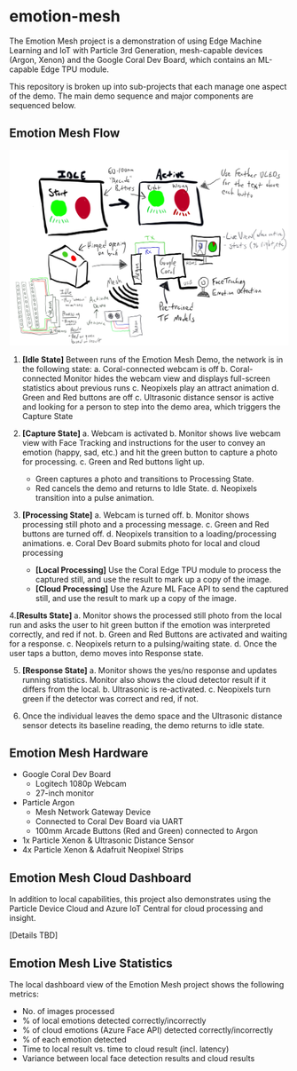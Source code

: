# emotion-mesh

The Emotion Mesh project is a demonstration of using Edge Machine Learning and IoT with Particle 3rd Generation, mesh-capable devices (Argon, Xenon) and the Google Coral Dev Board, which contains an ML-capable Edge TPU module.

This repository is broken up into sub-projects that each manage one aspect of the demo. The main demo sequence and major components are sequenced below.

## Emotion Mesh Flow

![](/assets/EmotionMesh.png)

1. **[Idle State]** Between runs of the Emotion Mesh Demo, the network is in the following state:
  a. Coral-connected webcam is off
  b. Coral-connected Monitor hides the webcam view and displays full-screen statistics about previous runs
  c. Neopixels play an attract animation
  d. Green and Red buttons are off
  c. Ultrasonic distance sensor is active and looking for a person to step into the demo area, which triggers the Capture State

2. **[Capture State]**
  a. Webcam is activated
  b. Monitor shows live webcam view with Face Tracking and instructions for the user to convey an emotion (happy, sad, etc.) and hit the green button to capture a photo for processing.
  c. Green and Red buttons light up.
    - Green captures a photo and transitions to Processing State.
    - Red cancels the demo and returns to Idle State.
  d. Neopixels transition into a pulse animation.

3. **[Processing State]**
  a. Webcam is turned off.
  b. Monitor shows processing still photo and a processing message.
  c. Green and Red buttons are turned off.
  d. Neopixels transition to a loading/processing animations.
  e. Coral Dev Board submits photo for local and cloud processing
    - **[Local Processing]** Use the Coral Edge TPU module to process the captured still, and use the result to mark up a copy of the image.
    - **[Cloud Processing]** Use the Azure ML Face API to send the captured still, and use the result to mark up a copy of the image. 

4.**[Results State]**
  a. Monitor shows the processed still photo from the local run and asks the user to hit green button if the emotion was interpreted correctly, and red if not. 
  b. Green and Red Buttons are activated and waiting for a response.
  c. Neopixels return to a pulsing/waiting state.
  d. Once the user taps a button, demo moves into Response state.

5. **[Response State]**
  a. Monitor shows the yes/no response and updates running statistics. Monitor also shows the cloud detector result if it differs from the local.
  b. Ultrasonic is re-activated.
  c. Neopixels turn green if the detector was correct and red, if not.

6. Once the individual leaves the demo space and the Ultrasonic distance sensor detects its baseline reading, the demo returns to idle state.

## Emotion Mesh Hardware

- Google Coral Dev Board
  - Logitech 1080p Webcam
  - 27-inch monitor
- Particle Argon
  - Mesh Network Gateway Device
  - Connected to Coral Dev Board via UART
  - 100mm Arcade Buttons (Red and Green) connected to Argon
- 1x Particle Xenon & Ultrasonic Distance Sensor
- 4x Particle Xenon & Adafruit Neopixel Strips

## Emotion Mesh Cloud Dashboard

In addition to local capabilities, this project also demonstrates using the Particle Device Cloud and Azure IoT Central for cloud processing and insight. 

[Details TBD]

## Emotion Mesh Live Statistics

The local dashboard view of the Emotion Mesh project shows the following metrics:

- No. of images processed
- % of local emotions detected correctly/incorrectly
- % of cloud emotions (Azure Face API) detected correctly/incorrectly
- % of each emotion detected
- Time to local result vs. time to cloud result (incl. latency)
- Variance between local face detection results and cloud results